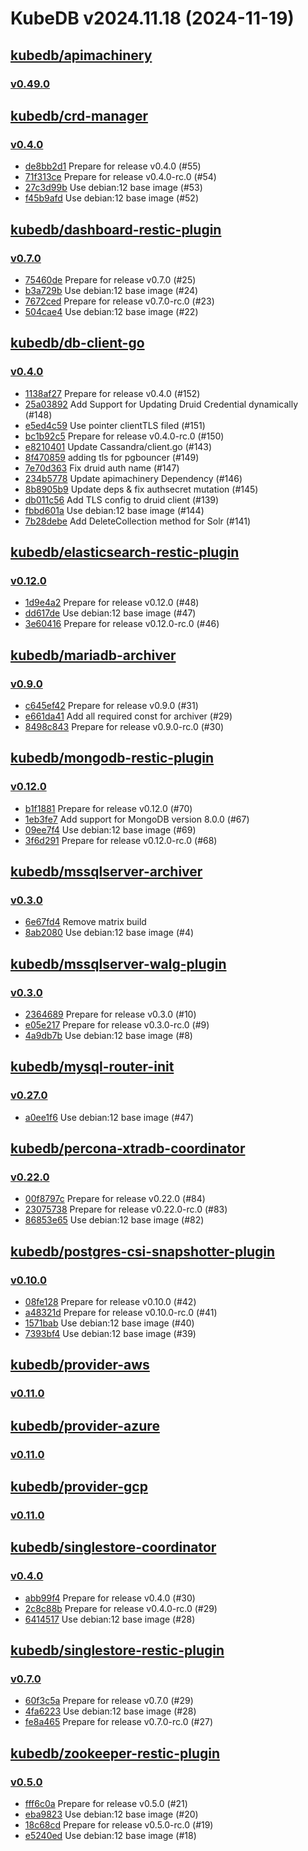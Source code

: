 # KubeDB v2024.11.18 (2024-11-19)


## [kubedb/apimachinery](https://github.com/kubedb/apimachinery)

### [v0.49.0](https://github.com/kubedb/apimachinery/releases/tag/v0.49.0)




## [kubedb/crd-manager](https://github.com/kubedb/crd-manager)

### [v0.4.0](https://github.com/kubedb/crd-manager/releases/tag/v0.4.0)

- [de8bb2d1](https://github.com/kubedb/crd-manager/commit/de8bb2d1) Prepare for release v0.4.0 (#55)
- [71f313ce](https://github.com/kubedb/crd-manager/commit/71f313ce) Prepare for release v0.4.0-rc.0 (#54)
- [27c3d99b](https://github.com/kubedb/crd-manager/commit/27c3d99b) Use debian:12 base image (#53)
- [f45b9afd](https://github.com/kubedb/crd-manager/commit/f45b9afd) Use debian:12 base image (#52)



## [kubedb/dashboard-restic-plugin](https://github.com/kubedb/dashboard-restic-plugin)

### [v0.7.0](https://github.com/kubedb/dashboard-restic-plugin/releases/tag/v0.7.0)

- [75460de](https://github.com/kubedb/dashboard-restic-plugin/commit/75460de) Prepare for release v0.7.0 (#25)
- [b3a729b](https://github.com/kubedb/dashboard-restic-plugin/commit/b3a729b) Use debian:12 base image (#24)
- [7672ced](https://github.com/kubedb/dashboard-restic-plugin/commit/7672ced) Prepare for release v0.7.0-rc.0 (#23)
- [504cae4](https://github.com/kubedb/dashboard-restic-plugin/commit/504cae4) Use debian:12 base image (#22)



## [kubedb/db-client-go](https://github.com/kubedb/db-client-go)

### [v0.4.0](https://github.com/kubedb/db-client-go/releases/tag/v0.4.0)

- [1138af27](https://github.com/kubedb/db-client-go/commit/1138af27) Prepare for release v0.4.0 (#152)
- [25a03892](https://github.com/kubedb/db-client-go/commit/25a03892) Add Support for Updating Druid Credential dynamically (#148)
- [e5ed4c59](https://github.com/kubedb/db-client-go/commit/e5ed4c59) Use pointer clientTLS filed (#151)
- [bc1b92c5](https://github.com/kubedb/db-client-go/commit/bc1b92c5) Prepare for release v0.4.0-rc.0 (#150)
- [e8210401](https://github.com/kubedb/db-client-go/commit/e8210401) Update Cassandra/client.go (#143)
- [8f470859](https://github.com/kubedb/db-client-go/commit/8f470859) adding tls for pgbouncer (#149)
- [7e70d363](https://github.com/kubedb/db-client-go/commit/7e70d363) Fix druid auth name (#147)
- [234b5778](https://github.com/kubedb/db-client-go/commit/234b5778) Update apimachinery Dependency (#146)
- [8b8905b9](https://github.com/kubedb/db-client-go/commit/8b8905b9) Update deps & fix authsecret mutation (#145)
- [db011c56](https://github.com/kubedb/db-client-go/commit/db011c56) Add TLS config to druid client (#139)
- [fbbd601a](https://github.com/kubedb/db-client-go/commit/fbbd601a) Use debian:12 base image (#144)
- [7b28debe](https://github.com/kubedb/db-client-go/commit/7b28debe) Add DeleteCollection method for Solr (#141)



## [kubedb/elasticsearch-restic-plugin](https://github.com/kubedb/elasticsearch-restic-plugin)

### [v0.12.0](https://github.com/kubedb/elasticsearch-restic-plugin/releases/tag/v0.12.0)

- [1d9e4a2](https://github.com/kubedb/elasticsearch-restic-plugin/commit/1d9e4a2) Prepare for release v0.12.0 (#48)
- [dd617de](https://github.com/kubedb/elasticsearch-restic-plugin/commit/dd617de) Use debian:12 base image (#47)
- [3e60416](https://github.com/kubedb/elasticsearch-restic-plugin/commit/3e60416) Prepare for release v0.12.0-rc.0 (#46)



## [kubedb/mariadb-archiver](https://github.com/kubedb/mariadb-archiver)

### [v0.9.0](https://github.com/kubedb/mariadb-archiver/releases/tag/v0.9.0)

- [c645ef42](https://github.com/kubedb/mariadb-archiver/commit/c645ef42) Prepare for release v0.9.0 (#31)
- [e661da41](https://github.com/kubedb/mariadb-archiver/commit/e661da41) Add all required const for archiver (#29)
- [8498c843](https://github.com/kubedb/mariadb-archiver/commit/8498c843) Prepare for release v0.9.0-rc.0 (#30)



## [kubedb/mongodb-restic-plugin](https://github.com/kubedb/mongodb-restic-plugin)

### [v0.12.0](https://github.com/kubedb/mongodb-restic-plugin/releases/tag/v0.12.0)

- [b1f1881](https://github.com/kubedb/mongodb-restic-plugin/commit/b1f1881) Prepare for release v0.12.0 (#70)
- [1eb3fe7](https://github.com/kubedb/mongodb-restic-plugin/commit/1eb3fe7) Add support for MongoDB version 8.0.0 (#67)
- [09ee7f4](https://github.com/kubedb/mongodb-restic-plugin/commit/09ee7f4) Use debian:12 base image (#69)
- [3f6d291](https://github.com/kubedb/mongodb-restic-plugin/commit/3f6d291) Prepare for release v0.12.0-rc.0 (#68)



## [kubedb/mssqlserver-archiver](https://github.com/kubedb/mssqlserver-archiver)

### [v0.3.0](https://github.com/kubedb/mssqlserver-archiver/releases/tag/v0.3.0)

- [6e67fd4](https://github.com/kubedb/mssqlserver-archiver/commit/6e67fd4) Remove matrix build
- [8ab2080](https://github.com/kubedb/mssqlserver-archiver/commit/8ab2080) Use debian:12 base image (#4)



## [kubedb/mssqlserver-walg-plugin](https://github.com/kubedb/mssqlserver-walg-plugin)

### [v0.3.0](https://github.com/kubedb/mssqlserver-walg-plugin/releases/tag/v0.3.0)

- [2364689](https://github.com/kubedb/mssqlserver-walg-plugin/commit/2364689) Prepare for release v0.3.0 (#10)
- [e05e217](https://github.com/kubedb/mssqlserver-walg-plugin/commit/e05e217) Prepare for release v0.3.0-rc.0 (#9)
- [4a9db7b](https://github.com/kubedb/mssqlserver-walg-plugin/commit/4a9db7b) Use debian:12 base image (#8)



## [kubedb/mysql-router-init](https://github.com/kubedb/mysql-router-init)

### [v0.27.0](https://github.com/kubedb/mysql-router-init/releases/tag/v0.27.0)

- [a0ee1f6](https://github.com/kubedb/mysql-router-init/commit/a0ee1f6) Use debian:12 base image (#47)



## [kubedb/percona-xtradb-coordinator](https://github.com/kubedb/percona-xtradb-coordinator)

### [v0.22.0](https://github.com/kubedb/percona-xtradb-coordinator/releases/tag/v0.22.0)

- [00f8797c](https://github.com/kubedb/percona-xtradb-coordinator/commit/00f8797c) Prepare for release v0.22.0 (#84)
- [23075738](https://github.com/kubedb/percona-xtradb-coordinator/commit/23075738) Prepare for release v0.22.0-rc.0 (#83)
- [86853e65](https://github.com/kubedb/percona-xtradb-coordinator/commit/86853e65) Use debian:12 base image (#82)



## [kubedb/postgres-csi-snapshotter-plugin](https://github.com/kubedb/postgres-csi-snapshotter-plugin)

### [v0.10.0](https://github.com/kubedb/postgres-csi-snapshotter-plugin/releases/tag/v0.10.0)

- [08fe128](https://github.com/kubedb/postgres-csi-snapshotter-plugin/commit/08fe128) Prepare for release v0.10.0 (#42)
- [a48321d](https://github.com/kubedb/postgres-csi-snapshotter-plugin/commit/a48321d) Prepare for release v0.10.0-rc.0 (#41)
- [1571bab](https://github.com/kubedb/postgres-csi-snapshotter-plugin/commit/1571bab) Use debian:12 base image (#40)
- [7393bf4](https://github.com/kubedb/postgres-csi-snapshotter-plugin/commit/7393bf4) Use debian:12 base image (#39)



## [kubedb/provider-aws](https://github.com/kubedb/provider-aws)

### [v0.11.0](https://github.com/kubedb/provider-aws/releases/tag/v0.11.0)




## [kubedb/provider-azure](https://github.com/kubedb/provider-azure)

### [v0.11.0](https://github.com/kubedb/provider-azure/releases/tag/v0.11.0)




## [kubedb/provider-gcp](https://github.com/kubedb/provider-gcp)

### [v0.11.0](https://github.com/kubedb/provider-gcp/releases/tag/v0.11.0)




## [kubedb/singlestore-coordinator](https://github.com/kubedb/singlestore-coordinator)

### [v0.4.0](https://github.com/kubedb/singlestore-coordinator/releases/tag/v0.4.0)

- [abb99f4](https://github.com/kubedb/singlestore-coordinator/commit/abb99f4) Prepare for release v0.4.0 (#30)
- [2c8c88b](https://github.com/kubedb/singlestore-coordinator/commit/2c8c88b) Prepare for release v0.4.0-rc.0 (#29)
- [6414517](https://github.com/kubedb/singlestore-coordinator/commit/6414517) Use debian:12 base image (#28)



## [kubedb/singlestore-restic-plugin](https://github.com/kubedb/singlestore-restic-plugin)

### [v0.7.0](https://github.com/kubedb/singlestore-restic-plugin/releases/tag/v0.7.0)

- [60f3c5a](https://github.com/kubedb/singlestore-restic-plugin/commit/60f3c5a) Prepare for release v0.7.0 (#29)
- [4fa6223](https://github.com/kubedb/singlestore-restic-plugin/commit/4fa6223) Use debian:12 base image (#28)
- [fe8a465](https://github.com/kubedb/singlestore-restic-plugin/commit/fe8a465) Prepare for release v0.7.0-rc.0 (#27)



## [kubedb/zookeeper-restic-plugin](https://github.com/kubedb/zookeeper-restic-plugin)

### [v0.5.0](https://github.com/kubedb/zookeeper-restic-plugin/releases/tag/v0.5.0)

- [fff6c0a](https://github.com/kubedb/zookeeper-restic-plugin/commit/fff6c0a) Prepare for release v0.5.0 (#21)
- [eba9823](https://github.com/kubedb/zookeeper-restic-plugin/commit/eba9823) Use debian:12 base image (#20)
- [18c68cd](https://github.com/kubedb/zookeeper-restic-plugin/commit/18c68cd) Prepare for release v0.5.0-rc.0 (#19)
- [e5240ed](https://github.com/kubedb/zookeeper-restic-plugin/commit/e5240ed) Use debian:12 base image (#18)




